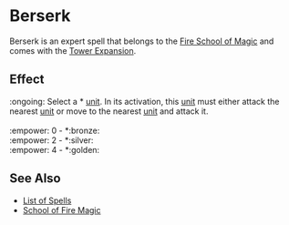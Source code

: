 # Berserk

Berserk is an expert spell that belongs to the [Fire School of Magic](school_of_fire_magic.md) and comes with the [Tower Expansion](../content.md).


## Effect

:ongoing: Select a \* [unit](../units.md). In its activation, this [unit](../units.md) must either attack the nearest [unit](../units.md) or move to the nearest [unit](../units.md) and attack it.<br><br>:empower: 0 - \*:bronze:<br>:empower: 2 - \*:silver:<br>:empower: 4 - \*:golden:


## See Also

- [List of Spells](../spells.md)
- [School of Fire Magic](school_of_fire_magic.md)
